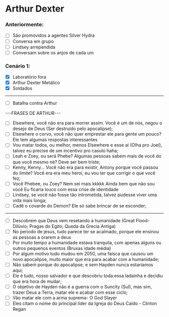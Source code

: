 # Arthur Dexter

### Anteriormente:

- [ ] São promovidos a agentes Silver Hydra
- [ ] Conversa em grupo
- [ ] Lindsey arrependida
- [ ] Conversam sobre os anjos de cada um

### Cenário 1:

- [x] Laboratório fora
- [x] Arthur Dexter Metálico
- [x] Soldados

---

- [ ] Batalha contra Arthur

---FRASES DE ARTHUR---

- [ ] Elsewhere, você não era para morrer assim. Você é um de nós, negou o desejo de Deus (Ser destruído pelo apocalipse);
- [ ] Elsewhere o corvo, você não quer emprestar ele para gente um pouco? Ele tem algumas respostas interessantes
- [ ] Vou matar todos, ou melhor, menos Elsewhere e esse ai (Olha pro Joel), talvez eu precise de um incentivo pro casulo haha;
- [ ] Leah e Zoey, ou será Phebe? Algumas pessoas sabem mais de você do que você mesmo né? Deve ser bem triste;
- [ ] Kenny, Kenny... Você não era para existir, Antony porque você passou do limite? Você era era meu heroí, eu vou ter que corrigir o que você fez;
- [ ] Você Phebee, ou Zoey? Nem sei mais kkkkk Ainda bem que não sou você Eu ficaria louco com essa crise de identidade
- [ ] Lindsey, se você não fosse tão intrometida, talvez pudesse viver uma vida mais longa;
- [ ] Cadê o covarde do Demon? Ele só sabe brincar de se esconder;

---

- [ ] Descobrem que Deus vem resetando a humanidade (Great Flood- Dilúvio; Pragas do Egito; Queda da Grecia Antiga)
- [ ] No periodo de jesus, tudo parece ter se acalmado, porque ele ensinou as pessoas a orarem a deus
- [ ] Por muito tempo a humanidade estava tranquila, com apenas alguns ou outros pequenos eventos (Bruxas idade média)
- [ ] Por algum motivo tudo mudou em 2050, uma faísca que causou um novo apocalipse, muito maior que era para acabar com a humanidade;
- [ ] Não sabem porque do apocalipse, e sem Hayden nunca estariamos aqui;
- [ ] Ele é tudo, nosso salvador e que descobriu toda essa ladainha e decidiu que era hora de mudar;
- [ ] O objetivo de Hayden não é a guerra com o Suncity (Sul), mas sim, trazer Deus a Terra, matar ele e acabar com esse ciclo;
- [ ] Vão matar ele com a arma suprema- O God Slayer
- [ ] Eles citam o nome do principal líder da Igreja do Deus Caído - Clinton Regan
